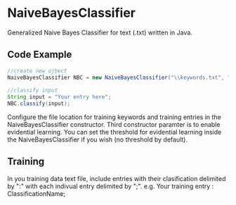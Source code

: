 # NaiveBayesClassifier
Generalized Naive Bayes Classifier for text (.txt) written in Java.

## Code Example
```Java
//create new ojbect
NaiveBayesClassifier NBC = new NaiveBayesClassifier("\\keywords.txt", "\\trainingData.txt", true);
					
//classify input
String input = "Your entry here";
NBC.classify(input);
```
Configure the file location for training keywords and training entries in the NaiveBayesClassifier constructor.
Third constructor paramter is to enable evidential learning. 
You can set the threshold for evidential learning inside the NaiveBayesClassifier if you wish (no threshold by default).

## Training
In you training data text file, include entries with their clasification delimited by ":" with each indivual entry delimited by ";".
e.g.   Your training entry : ClassificationName;
